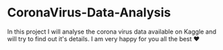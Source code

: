 # CoronaVirus-Data-Analysis
In this project I will analyse the corona virus data available on Kaggle and will try to find out it's details.
I am very happy for you
all the best ❤️
